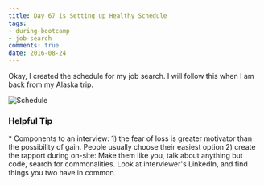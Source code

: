 ```yaml
---
title: Day 67 is Setting up Healthy Schedule 
tags: 
- during-bootcamp
- job-search
comments: true
date: 2016-08-24
---
```


Okay, I created the schedule for my job search.  I will follow this when I am back from my Alaska trip. 

![Schedule](/mks-blog/images/schedule.jpg)

<h3>Helpful Tip</h3>
* Components to an interview: 1) the fear of loss is greater motivator than the possibility of gain. People usually choose their easiest option 2) create the rapport during on-site:  Make them like you, talk about anything but code, search for commonalities. Look at interviewer's LinkedIn, and find things you two have in common

